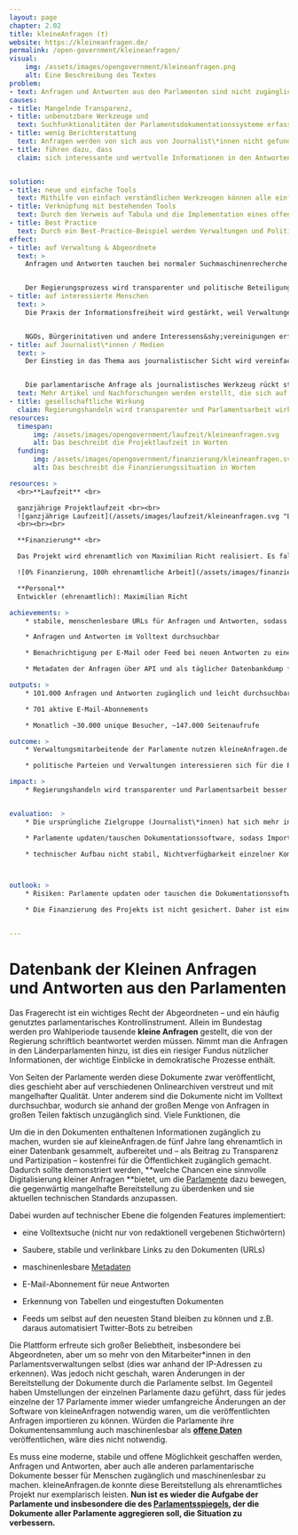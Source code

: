 ```yaml
---
layout: page
chapter: 2.02
title: kleineAnfragen (†)
website: https://kleineanfragen.de/
permalink: /open-government/kleineanfragen/
visual:
    img: /assets/images/opengovernment/kleineanfragen.png
    alt: Eine Beschreibung des Textes
problem:
- text: Anfragen und Antworten aus den Parlamenten sind nicht zugänglich.
causes:
- title: Mangelnde Transparenz,
- title: unbenutzbare Werkzeuge und
  text: Suchfunktionalitäten der Parlamentsdokumentationssysteme erfassen nicht den vollständigen Text und teilweise ist keine Verlinkung auf Anfragen in diesen Systemen möglich
- title: wenig Berichterstattung
  text: Anfragen werden von sich aus von Journalist\*innen nicht gefunden, manchmal werden sie vorab von Abgeordneten direkt an befreundete Journalist\*innen weitergegeben oder darauf hingewiesen
- title: führen dazu, dass
  claim: sich interessante und wertvolle Informationen in den Antworten finden, diese jedoch von wenigen Menschen außerhalb des Parlaments gelesen werden.


solution:
- title: neue und einfache Tools
  text: Mithilfe von einfach verständlichen Werkzeugen können alle einfacher auf die Anfragen und Antworten zugreifen.
- title: Verknüpfung mit bestehenden Tools
  text: Durch den Verweis auf Tabula und die Implementation eines offenen Standards (OParl) können die Daten in den Antworten, aber auch die Metadaten zu allen Antworten weiterverwendet werden.
- title: Best Practice
  text: Durch ein Best-Practice-Beispiel werden Verwaltungen und Politik von den Vorteilen offener Werkzeuge überzeugt.
effect:
- title: auf Verwaltung & Abgeordnete
  text: >
    Anfragen und Antworten tauchen bei normaler Suchmaschinenrecherche auf.


    Der Regierungsprozess wird transparenter und politische Beteiligung wird vereinfacht.
- title: auf interessierte Menschen
  text: >
    Die Praxis der Informationsfreiheit wird gestärkt, weil Verwaltungen online anhand von Fällen viel über Informationsfreiheit lernen können.


    NGOs, Bürgerinitativen und andere Interessens&shy;vereinigungen erfahren schneller, wenn ihre Themen im Parlament angefragt werden.
- title: auf Journalist\*innen / Medien
  text: >
    Der Einstieg in das Thema aus journalistischer Sicht wird vereinfacht


    Die parlamentarische Anfrage als journalistisches Werkzeug rückt stärker in den Fokus der Medien.
  text: Mehr Artikel und Nachforschungen werden erstellt, die sich auf Anfragen stützen.
- title: gesellschaftliche Wirkung
  claim: Regierungshandeln wird transparenter und Parlamentsarbeit wirksamer und besser nachvollziehbar, da mehr Menschen die Möglichkeit haben, sich zu informieren.
resources:
  timespan:
      img: /assets/images/opengovernment/laufzeit/kleineanfragen.svg
      alt: Das beschreibt die Projektlaufzeit in Worten
  funding:
      img: /assets/images/opengovernment/finanzierung/kleineanfragen.svg
      alt: Das beschreibt die Finanzierungssituation in Worten

resources: >
  <br>**Laufzeit** <br>

  ganzjährige Projektlaufzeit <br><br>
  ![ganzjährige Laufzeit](/assets/images/laufzeit/kleineanfragen.svg "Laufzeit kleineAnfragen")
  <br><br><br>

  **Finanzierung** <br>

  Das Projekt wird ehrenamtlich von Maximilian Richt realisiert. Es fallen ausschließlich Kosten für Server und Speicherplatz an. <br><br>

  ![0% Finanzierung, 100h ehrenamtliche Arbeit](/assets/images/finanzierung/kleineanfragen.svg "Laufzeit kleineAnfragen")<br><br>

  **Personal**
  Entwickler (ehrenamtlich): Maximilian Richt

achievements: >
    * stabile, menschenlesbare URLs für Anfragen und Antworten, sodass diese auch per Mail oder in Sozialen Medien geteilt werden können

    * Anfragen und Antworten im Volltext durchsuchbar

    * Benachrichtigung per E-Mail oder Feed bei neuen Antworten zu einer Suche

    * Metadaten der Anfragen über API und als täglicher Datenbankdump für Entwickler*innen bereitgestellt

outputs: >
    * 101.000 Anfragen und Antworten zugänglich und leicht durchsuchbar

    * 701 aktive E-Mail-Abonnements

    * Monatlich ~30.000 unique Besucher, ~147.000 Seitenaufrufe

outcome: >
    * Verwaltungsmitarbeitende der Parlamente nutzen kleineAnfragen.de öfter als ihre eigenen Tools

    * politische Parteien und Verwaltungen interessieren sich für die Plattform und wollen eigene Arbeit verbessern

impact: >
    * Regierungshandeln wird transparenter und Parlamentsarbeit besser nachvollziehbar, da mehr Menschen die Möglichkeit haben, sich zu informieren. Das ermöglicht mehr Partizipation.


evaluation:  >
    * Die ursprüngliche Zielgruppe (Journalist\*innen) hat sich mehr in Richtung interessierte Bürger\*innen und interessanterweise Verwaltungsmitarbeiter\*innen bewegt.

    * Parlamente updaten/tauschen Dokumentationssoftware, sodass Import von Anfragen und Antworten ohne Anpassung nicht mehr möglich ist – zeitliche Ressourcen hierfür nicht ausreichend, sodass längere Zeit keine neuen Dokumente mehr erscheinen

    * technischer Aufbau nicht stabil, Nichtverfügbarkeit einzelner Komponenten (Suche, Scraper, Dokumentenbereitstellung) sorgt für Ausfall der ganzen Plattform



outlook: >
    * Risiken: Parlamente updaten oder tauschen die Dokumentationssoftware, sodass der Import von Anfragen und Antworten von diesem Parlament erstmal nicht mehr funktionieren bis eine neue Anbindung geschrieben wurde.

    * Die Finanzierung des Projekts ist nicht gesichert. Daher ist eine langfristige Planung nicht möglich.


---
```



# Datenbank der Kleinen Anfragen und Antworten aus den Parlamenten

Das Fragerecht ist ein wichtiges Recht der Abgeordneten – und ein häufig genutztes parlamentarisches Kontrollinstrument. Allein im Bundestag werden pro Wahlperiode tausende **kleine Anfragen** gestellt, die von der Regierung schriftlich beantwortet werden müssen. Nimmt man die Anfragen in den Länderparlamenten hinzu, ist dies ein riesiger Fundus nützlicher Informationen, der wichtige Einblicke in demokratische Prozesse enthält. 

Von Seiten der Parlamente werden diese Dokumente zwar veröffentlicht, dies geschieht aber auf verschiedenen Onlinearchiven verstreut und mit mangelhafter Qualität. Unter anderem sind die Dokumente nicht im Volltext durchsuchbar, wodurch sie anhand der großen Menge von Anfragen in großen Teilen faktisch unzugänglich sind. Viele Funktionen, die  

Um die in den Dokumenten enthaltenen Informationen zugänglich zu machen, wurden sie auf kleineAnfragen.de fünf Jahre lang ehrenamtlich in einer Datenbank gesammelt, aufbereitet und – als Beitrag zu Transparenz und Partizipation – kostenfrei für die Öffentlichkeit zugänglich gemacht. Dadurch sollte demonstriert werden, **welche Chancen eine sinnvolle Digitalisierung kleiner Anfragen **bietet, um die [Parlamente](https://kleineanfragen.de/info) dazu bewegen, die gegenwärtig mangelhafte Bereitstellung zu überdenken und sie aktuellen technischen Standards anzupassen.

Dabei wurden auf technischer Ebene die folgenden Features implementiert: 

* eine Volltextsuche (nicht nur von redaktionell vergebenen Stichwörtern)

* Saubere, stabile und verlinkbare Links zu den Dokumenten (URLs)

* maschinenlesbare [Metadaten](https://de.wikipedia.org/wiki/Metadaten)

* E-Mail-Abonnement für neue Antworten

* Erkennung von Tabellen und eingestuften Dokumenten

* Feeds um selbst auf den neuesten Stand bleiben zu können und z.B. daraus automatisiert Twitter-Bots zu betreiben

Die Plattform erfreute sich großer Beliebtheit, insbesondere bei Abgeordneten, aber um so mehr von den Mitarbeiter*innen in den Parlamentsverwaltungen selbst (dies war anhand der IP-Adressen zu erkennen). Was jedoch nicht geschah, waren Änderungen in der Bereitstellung der Dokumente durch die Parlamente selbst. Im Gegenteil haben Umstellungen der einzelnen Parlamente dazu geführt, dass für jedes einzelne der 17 Parlamente immer wieder umfangreiche Änderungen an der Software von kleineAnfragen notwendig waren, um die veröffentlichten Anfragen importieren zu können. Würden die Parlamente ihre Dokumentensammlung auch maschinenlesbar als **[offene Daten](https://okfn.de/themen/open_data/)** veröffentlichen, wäre dies nicht notwendig.

Es muss eine moderne, stabile und offene Möglichkeit geschaffen werden, Anfragen und Antworten, aber auch alle anderen parlamentarische Dokumente besser für Menschen zugänglich und maschinenlesbar zu machen. kleineAnfragen.de konnte diese Bereitstellung als ehrenamtliches Projekt nur exemplarisch leisten. **Nun ist es wieder die Aufgabe der Parlamente und insbesondere die des [Parlamentsspiegels](https://www.parlamentsspiegel.de/), der die Dokumente aller Parlamente aggregieren soll, die Situation zu verbessern.**